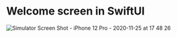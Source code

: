 # Welcome screen in SwiftUI

![Simulator Screen Shot - iPhone 12 Pro - 2020-11-25 at 17 48 26](https://user-images.githubusercontent.com/110813/100289412-d0122b80-2f46-11eb-9d23-de4e988d40f7.png)
